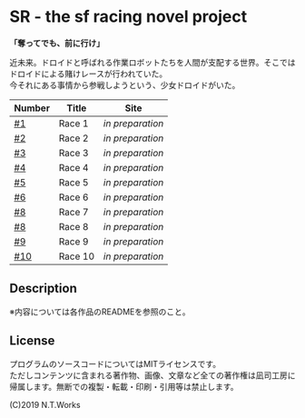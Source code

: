 # SR - the sf racing novel project

**「奪ってでも、前に行け」**

近未来。ドロイドと呼ばれる作業ロボットたちを人間が支配する世界。そこではドロイドによる賭けレースが行われていた。  
今それにある事情から参戦しようという、少女ドロイドがいた。

| Number | Title | Site |
| --- | --- | --- |
| [#1](doc/chapter01.md) | Race 1 | _in preparation_ |
| [#2](doc/chapter02.md) | Race 2 | _in preparation_ |
| [#3](doc/chapter03.md) | Race 3 | _in preparation_ |
| [#4](doc/chapter04.md) | Race 4 | _in preparation_ |
| [#5](doc/chapter05.md) | Race 5 | _in preparation_ |
| [#6](doc/chapter06.md) | Race 6 | _in preparation_ |
| [#8](doc/chapter07.md) | Race 7 | _in preparation_ |
| [#8](doc/chapter08.md) | Race 8 | _in preparation_ |
| [#9](doc/chapter09.md) | Race 9 | _in preparation_ |
| [#10](doc/chapter10.md) | Race 10 | _in preparation_ |

## Description

※内容については各作品のREADMEを参照のこと。

## License

プログラムのソースコードについてはMITライセンスです。  
ただしコンテンツに含まれる著作物、画像、文章など全ての著作権は凪司工房に帰属します。無断での複製・転載・印刷・引用等は禁止します。

(C)2019 N.T.Works

